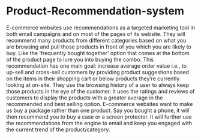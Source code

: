 # Product-Recommendation-system


E-commerce websites use recommendations as a targeted marketing tool in both email campaigns and on most of the pages of its website. They will recommend many products from different categories based on what you are browsing and pull those products in front of you which you are likely to buy. Like the ‘frequently bought together’ option that comes at the bottom of the product page to lure you into buying the combo. This recommendation has one main goal: increase average order value i.e., to up-sell and cross-sell customers by providing product suggestions based on the items in their shopping cart or below products they’re currently looking at on-site. They use the browsing history of a user to always keep those products in the eye of the customer. It uses the ratings and reviews of customers to display the products with a greater average in the recommended and best selling option. E-commerce websites want to make us buy a package rather than one product. Say you bought a phone, it will then recommend you to buy a case or a screen protector. It will further use the recommendations from the engine to email and keep you engaged with the current trend of the product/category.
